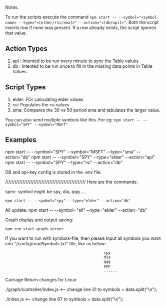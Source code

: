 Notes.

To run the scripts execute the command `npm start -- --symbol="<symbol-name> --type="<[elder/rsi/sma]>" --action="<[db/api]>"`. 
Both the script inserts row if none was present. If a row already exists, the script ignores that value.

Action Types
-------------
1. api : Intented to be run every minute to sync the Table values
2. db : Intented to be run once to fill in the missing data points in Table Values.

Script Types
-------------
1. elder: FOr calculating elder values
2. rsi: Populates the rsi values
3. sma: Compares the 30 vs 50 period sma and tabulates the larger value.

You can also send multiple symbols like this. For eg:
`npm start -- --symbol="SPY" --symbol="MSFT"`

Examples
---------
npm start -- --symbol="SPY" --symbol="MSFT" --type="sma" --action="db"
npm start -- --symbol="SPY" --type="elder" --action="api"
npm start -- --symbol="SPY" --type="rsi" --action="db"

DB and api-key config is stored in the .env file.

///////////////////////////////////////////////////
Here are the commands:

spec: symbol might be spy, dia, qqq ....

    npm start -- --symbol="spy" --type="elder" --action="db"

All update: 
    npm start -- --symbol="all" --type="elder" --action="db"
    
Graph display and output saving:

    npm run start-graph-server


If you want to run with symbols-file, then please Input all symbols you want into "/config/readSymbols.txt" file, like as below:

                                                spy
                                                dia
                                                qqq
                                                ppp
                                                ......
                                                
                                                
Carriage Return changes for Linux:

./graph/controller/index.js   <-- change line 31 to symbols = data.split("\n");

./index.js                    <-- change line 67 to symbols = data.split("\n");
